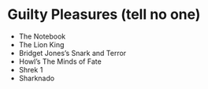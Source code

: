 # Guilty Pleasures (tell no one)

- The Notebook
- The Lion King
- Bridget Jones’s Snark and Terror
- Howl’s The Minds of Fate
- Shrek 1
- Sharknado

